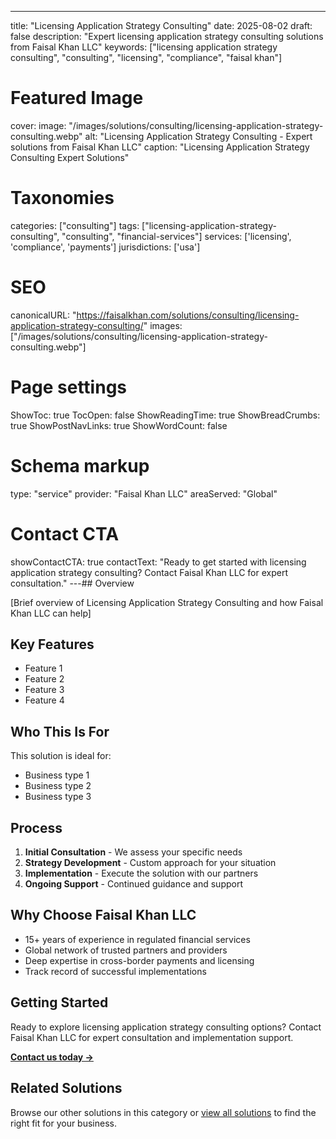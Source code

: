 ---
title: "Licensing Application Strategy Consulting"
date: 2025-08-02
draft: false
description: "Expert licensing application strategy consulting solutions from Faisal Khan LLC"
keywords: ["licensing application strategy consulting", "consulting", "licensing", "compliance", "faisal khan"]

# Featured Image
cover:
    image: "/images/solutions/consulting/licensing-application-strategy-consulting.webp"
    alt: "Licensing Application Strategy Consulting - Expert solutions from Faisal Khan LLC"
    caption: "Licensing Application Strategy Consulting Expert Solutions"

# Taxonomies
categories: ["consulting"]
tags: ["licensing-application-strategy-consulting", "consulting", "financial-services"]
services: ['licensing', 'compliance', 'payments']
jurisdictions: ['usa']

# SEO
canonicalURL: "https://faisalkhan.com/solutions/consulting/licensing-application-strategy-consulting/"
images: ["/images/solutions/consulting/licensing-application-strategy-consulting.webp"]

# Page settings
ShowToc: true
TocOpen: false
ShowReadingTime: true
ShowBreadCrumbs: true
ShowPostNavLinks: true
ShowWordCount: false

# Schema markup
type: "service"
provider: "Faisal Khan LLC"
areaServed: "Global"

# Contact CTA
showContactCTA: true
contactText: "Ready to get started with licensing application strategy consulting? Contact Faisal Khan LLC for expert consultation."
---## Overview

[Brief overview of Licensing Application Strategy Consulting and how Faisal Khan LLC can help]

## Key Features

- Feature 1
- Feature 2  
- Feature 3
- Feature 4

## Who This Is For

This solution is ideal for:

- Business type 1
- Business type 2
- Business type 3

## Process

1. **Initial Consultation** - We assess your specific needs
2. **Strategy Development** - Custom approach for your situation  
3. **Implementation** - Execute the solution with our partners
4. **Ongoing Support** - Continued guidance and support

## Why Choose Faisal Khan LLC

- 15+ years of experience in regulated financial services
- Global network of trusted partners and providers
- Deep expertise in cross-border payments and licensing
- Track record of successful implementations

## Getting Started

Ready to explore licensing application strategy consulting options? Contact Faisal Khan LLC for expert consultation and implementation support.

**[Contact us today →](mailto:contact@faisalkhan.com)**

## Related Solutions

Browse our other solutions in this category or [view all solutions](/solutions/) to find the right fit for your business.
